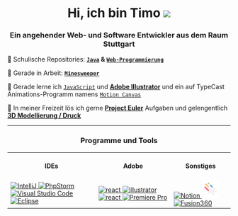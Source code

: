 <h1 align="center">Hi, ich bin Timo <img src="https://media2.giphy.com/media/aDS4z67KKaumbMVanT/giphy.gif?cid=ecf05e478zjvkdlhpb6risqvqaf7nd7i0v79mlzelvvyjrzs&rid=giphy.gif&ct=g" width="70"></h1> 


<h3 align="center">Ein angehender Web- und Software Entwickler aus dem Raum Stuttgart</h3>

🏫 Schulische Repositories: **[`Java`](https://github.com/elpatron18/Java) & [`Web-Programmierung`](https://github.com/elpatron18/MPR)**
 
🔨 Gerade in Arbeit: **[`Minesweeper`](https://github.com/elpatron18/MPR/tree/master/JavaScript/04_MineSweeper)**

🧠 Gerade lerne ich [`JavaScript`](https://github.com/elpatron18/MPR/JavaScript) und **[Adobe Illustrator](https://www.adobe.com/in/products/illustrator.html)** und ein auf TypeCast Animations-Programm namens [`Motion Canvas`](https://github.com/elpatron18/motion-canvas)

📐 In meiner Freizeit lös ich gerne **[Project Euler](https://projecteuler.net/about)** Aufgaben und gelengentlich **[3D Modellierung / Druck](https://www.autodesk.de/products/fusion-360/)**

---
<h3 align="center">Programme und Tools</h3>

<table align="center">
  <tr>
    <td><h4 align="center">IDEs</h4></td>
    <td><h4 align="center">Adobe</h4></td>
    <td><h4 align="center">Sonstiges</h4></td>
  </tr>
  <tr>
    <td>
      <!-- IntelliJ -->
        <a href="https://www.jetbrains.com/de-de/idea/" target="_blank" rel="noreferrer"> <img src="https://upload.wikimedia.org/wikipedia/commons/thumb/9/9c/IntelliJ_IDEA_Icon.svg/1200px-IntelliJ_IDEA_Icon.svg.png" alt="IntelliJ" width="40" height="40"/> </a>
      <!-- PhpStorm -->
        <a href="https://www.jetbrains.com/de-de/phpstorm/" target="_blank" rel="noreferrer"> <img src="https://upload.wikimedia.org/wikipedia/commons/thumb/c/c9/PhpStorm_Icon.svg/1200px-PhpStorm_Icon.svg.png" alt="PhpStorm" width="40" height="40"/> </a>
      <!-- VSC -->
        <a href="https://code.visualstudio.com/" target="_blank" rel="noreferrer"> <img src="https://upload.wikimedia.org/wikipedia/commons/thumb/9/9a/Visual_Studio_Code_1.35_icon.svg/2048px-Visual_Studio_Code_1.35_icon.svg.png" alt="Visual Studio Code" width="40" height="40"/> </a>
      <!-- Eclipse -->
        <a href="https://www.eclipse.org/" target="_blank" rel="noreferrer"> <img src="https://cdn.freebiesupply.com/logos/large/2x/eclipse-11-logo-svg-vector.svg" alt="Eclipse" width="40" height="40"/> </a>
    </td>
    <td>
      <!-- Photoshop -->
        <a href="https://www.adobe.com/de/products/photoshop.html" target="_blank" rel="noreferrer"> <img src="https://www.adobe.com/content/dam/acom/one-console/icons_rebrand/ps_appicon.svg" alt="react" width="40" height="40"/> </a>
      <!-- Illustrator -->
        <a href="https://www.adobe.com/in/products/illustrator.html" target="_blank" rel="noreferrer"> <img   src="https://www.adobe.com/content/dam/shared/images/product-icons/svg/illustrator.svg" alt="illustrator" width="40" height="40"/> </a>  
      <!-- InDesign -->
        <a href="https://www.adobe.com/de/products/indesign.html" target="_blank" rel="noreferrer"> <img src="https://www.adobe.com/content/dam/cc/icons/indesign.svg" alt="react" width="40" height="40"/> </a>   
      <!-- Premiere Pro -->
        <a href="https://www.adobe.com/de/products/premiere.html" target="_blank" rel="noreferrer"> <img src="https://www.adobe.com/content/dam/acom/one-console/icons_rebrand/pr_appicon.svg" alt="Premiere Pro" width="40" height="40"/> </a> 
    </td>
    <td>
      <!-- Notion -->
        <a href="https://www.notion.so/de-de" target="_blank" rel="noreferrer"> <img src="https://upload.wikimedia.org/wikipedia/commons/thumb/e/e9/Notion-logo.svg/2048px-Notion-logo.svg.png" alt="Notion" width="40" height="40"/> </a>
      <!-- Motion Canvas -->
        <a href="https://github.com/motion-canvas" target="_blank" rel="noreferrer"> <img src="MotionCanvas.png" alt="Motion Canvas" width="40" height="40"/> </a> 
      <!-- Fusion360 -->
        <a href="https://www.autodesk.de/products/fusion-360/" target="_blank" rel="noreferrer"> <img src="https://img.icons8.com/color/480/autodesk-fusion-360.png" alt="Fusion360" width="40" height="40"/> </a>
    </td>
  </tr>
</table>
